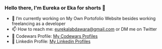 ### Hello there, I'm Eureka or Eka for shorts 👋

- 🔭 I’m currently working on My Own Portofolio Website besides working freelancing as a developer
- 📫 How to reach me: eurekalabdawara@gmail.com or DM me on Twitter
- 🌱 Codewars Profile: [My Codewars Profiles](https://www.codewars.com/users/EurekaLabdawara)
- 🔗 Linkedin Profile: [My Linkedin Profiles](https://www.linkedin.com/in/eureka-labdawara-217617145/)
<!--
**EurekaLabdawara/EurekaLabdawara** is a ✨ _special_ ✨ repository because its `README.md` (this file) appears on your GitHub profile.

Here are some ideas to get you started:

- 🔭 I’m currently working on ...
- 
- 👯 I’m looking to collaborate on ...
- 🤔 I’m looking for help with ...
- 💬 Ask me about ...
- 📫 How to reach me: ...
- 😄 Pronouns: ...
- ⚡ Fun fact: ...
-->
